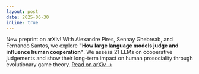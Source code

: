```yaml
---
layout: post
date: 2025-06-30
inline: true
---
```


New preprint on arXiv! With Alexandre Pires, Sennay Ghebreab, and Fernando Santos, we explore **"How large language models judge and influence human cooperation"**. We assess 21 LLMs on cooperative judgements and show their long-term impact on human prosociality through evolutionary game theory. [Read on arXiv →](https://arxiv.org/abs/2507.00088)
